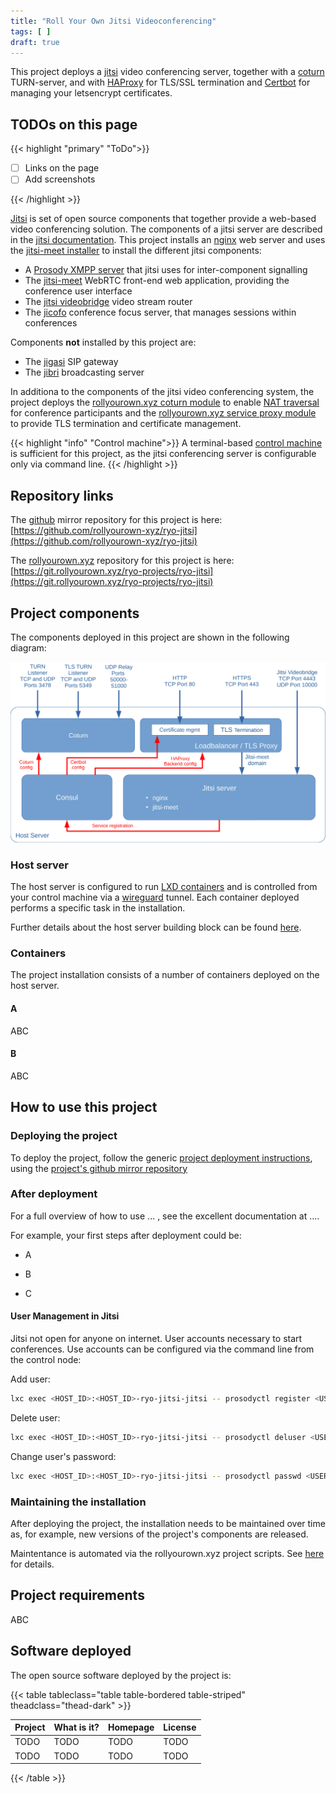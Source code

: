 ```yaml
---
title: "Roll Your Own Jitsi Videoconferencing"
tags: [ ]
draft: true
---
```


This project deploys a [jitsi](https://jitsi.org/) video conferencing server, together with a [coturn](https://github.com/coturn/coturn) TURN-server, and with [HAProxy](https://www.haproxy.org/) for TLS/SSL termination and [Certbot](https://certbot.eff.org/) for managing your letsencrypt certificates.

<!--more-->

## TODOs on this page

{{< highlight "primary" "ToDo">}}

- [ ] Links on the page
- [ ] Add screenshots

{{< /highlight >}}

[Jitsi](https://jitsi.org/) is set of open source components that together provide a web-based video conferencing solution. The components of a jitsi server are described in the [jitsi documentation](https://jitsi.github.io/handbook/docs/architecture). This project installs an [nginx](https://nginx.org/) web server and uses the [jitsi-meet installer](https://jitsi.github.io/handbook/docs/devops-guide/devops-guide-quickstart#install-jitsi-meet) to install the different jitsi components:

- A [Prosody XMPP server](https://prosody.im/) that jitsi uses for inter-component signalling
- The [jitsi-meet](https://github.com/jitsi/jitsi-meet) WebRTC front-end web application, providing the conference user interface
- The [jitsi videobridge](https://github.com/jitsi/jitsi-videobridge) video stream router
- The [jicofo](https://github.com/jitsi/jicofo) conference focus server, that manages sessions within conferences

Components **not** installed by this project are:

- The [jigasi](https://github.com/jitsi/jigasi) SIP gateway
- The [jibri](https://github.com/jitsi/jibri) broadcasting server

In additiona to the components of the jitsi video conferencing system, the project deploys the [rollyourown.xyz coturn module](/rollyourown/project_modules/turn_server/) to enable [NAT traversal](https://en.wikipedia.org/wiki/NAT_traversal) for conference participants and the [rollyourown.xyz service proxy module](/rollyourown/project_modules/service_proxy/) to provide TLS termination and certificate management.

{{< highlight "info" "Control machine">}}
A terminal-based [control machine](/rollyourown/tech_building_blocks/control_machine/) is sufficient for this project, as the jitsi conferencing server is configurable only via command line.
{{< /highlight >}}

## Repository links

The [github](https://github.com/) mirror repository for this project is here: [https://github.com/rollyourown-xyz/ryo-jitsi](https://github.com/rollyourown-xyz/ryo-jitsi)

The [rollyourown.xyz](https://rollyourown.xyz/) repository for this project is here: [https://git.rollyourown.xyz/ryo-projects/ryo-jitsi](https://git.rollyourown.xyz/ryo-projects/ryo-jitsi)

## Project components

The components deployed in this project are shown in the following diagram:

![Project Overview](Project_Overview.svg)

### Host server

The host server is configured to run [LXD containers](https://linuxcontainers.org/lxd/) and is controlled from your control machine via a [wireguard](https://www.wireguard.com/) tunnel. Each container deployed performs a specific task in the installation.

Further details about the host server building block can be found [here](/rollyourown/tech_building_blocks/host_server/).

### Containers

The project installation consists of a number of containers deployed on the host server.

#### A

ABC

#### B

ABC

## How to use this project

### Deploying the project

To deploy the project, follow the generic [project deployment instructions](/rollyourown/tech_projects/how_to_deploy/), using the [project's github mirror repository](https://github.com/rollyourown-xyz/ryo-jitsi/)

### After deployment

For a full overview of how to use ... , see the excellent documentation at ....

For example, your first steps after deployment could be:

- A

- B

- C

#### User Management in Jitsi

Jitsi not open for anyone on internet.
User accounts necessary to start conferences.
Use accounts can be configured via the command line from the control node:

Add user:

```bash
lxc exec <HOST_ID>:<HOST_ID>-ryo-jitsi-jitsi -- prosodyctl register <USERNAME> <DOMAIN> <PASSWORD>
```

Delete user:

```bash
lxc exec <HOST_ID>:<HOST_ID>-ryo-jitsi-jitsi -- prosodyctl deluser <USERNAME>@<DOMAIN>
```

Change user's password:

```bash
lxc exec <HOST_ID>:<HOST_ID>-ryo-jitsi-jitsi -- prosodyctl passwd <USERNAME>@<DOMAIN>
```

### Maintaining the installation

After deploying the project, the installation needs to be maintained over time as, for example, new versions of the project's components are released.

Maintentance is automated via the rollyourown.xyz project scripts. See [here](/rollyourown/single_server_projects/how_to_maintain/) for details.

## Project requirements

ABC

## Software deployed

The open source software deployed by the project is:

{{< table tableclass="table table-bordered table-striped" theadclass="thead-dark" >}}

| Project | What is it? | Homepage | License |
| :------ | :---------- | :------- | :------ |
| TODO | TODO | TODO | TODO |
| TODO | TODO | TODO | TODO |

{{< /table >}}
